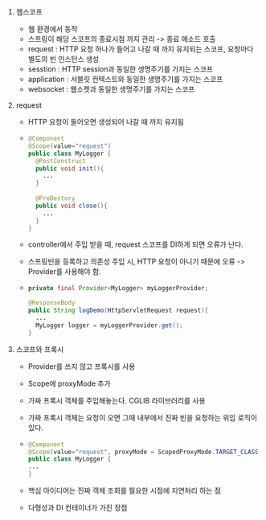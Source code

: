 1. 웹스코프
   - 웹 환경에서 동작
   - 스프링이 해당 스코프의 종료시점 까지 관리 -> 종료 매소드 호출
   - request : HTTP 요청 하나가 들어고 나갈 때 까지 유지되는 스코프, 요청마다 별도의 빈 인스턴스 생성
   - sesstion : HTTP session과 동일한 생명주기를 가지는 스코프
   - application : 서블릿 컨텍스트와 동일한 생명주기를 가지는 스코프
   - websocket : 웹소켓과 동일한 생명주기를 가지는 스코프



2. request

   - HTTP 요청이 들어오면 생성되어 나갈 때 까지 유지됨

   - ```java
     @Component
     @Scope(value="request")
     public class MyLogger {
       @PostConstruct
       public void init(){
         ...
       }
       
       @PreDestory
       public void close(){
         ...
       }
     }
     ```

   - controller에서 주입 받을 때, request 스코프를 DI하게 되면 오류가 난다.

   - 스프링빈을 등록하고 의존성 주입 시, HTTP 요청이 아니기 때문에 오류 -> Provider를 사용해야 함.

   - ```java
     private final Provider<MyLogger> myLoggerProvider;

     @ResponseBody
     public String logDemo(HttpServletRequest request){
       ...
       MyLogger logger = myLoggerProvider.get();
     }
     ```



3. 스코프와 프록시

   - Provider를 쓰지 않고 프록시를 사용

   - Scope에 proxyMode 추가

   - 가짜 프록시 객체를 주입해놓는다. CGLIB 라이브러리를 사용

   - 가짜 프록시 객체는 요청이 오면 그때 내부에서 진짜 빈을 요청하는 위임 로직이 있다.

   - ```java
     @Component
     @Scope(value="request", proxyMode = ScopedProxyMode.TARGET_CLASS)
     public class MyLogger {
     ...
     }
     ```

   - 핵심 아이디어는 진짜 객체 조회를 필요한 시점에 지연처리 하는 점

   - 다형성과 DI 컨테이너가 가진 장점

